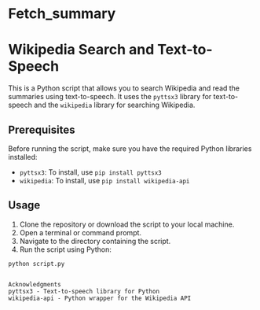 # Fetch_summary

# Wikipedia Search and Text-to-Speech

This is a Python script that allows you to search Wikipedia and read the summaries using text-to-speech. It uses the `pyttsx3` library for text-to-speech and the `wikipedia` library for searching Wikipedia.

## Prerequisites

Before running the script, make sure you have the required Python libraries installed:

- `pyttsx3`: To install, use `pip install pyttsx3`
- `wikipedia`: To install, use `pip install wikipedia-api`

## Usage

1. Clone the repository or download the script to your local machine.
2. Open a terminal or command prompt.
3. Navigate to the directory containing the script.
4. Run the script using Python:

```shell
python script.py


Acknowledgments
pyttsx3 - Text-to-speech library for Python
wikipedia-api - Python wrapper for the Wikipedia API
